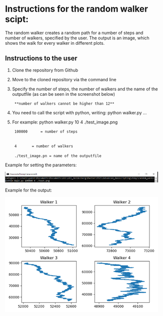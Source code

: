 # Instructions for the random walker scipt:

The random walker creates a random path for a number of steps and number of walkers, specified by the user. The output is an image, which shows the walk for every walker in different
plots.

## Instructions to the user 

1. Clone the repository from Github 
2. Move to the cloned repository via the command line 
3. Specify the number of steps, the number of walkers and the name of the outputfile (as can be seen in the screenshot below)

		**number of walkers cannot be higher than 12** 

4. You need to call the script with python, writing: python walker.py ... 
5. For example: python walker.py 10 4 ./test_image.png

		100000		= number of steps


		4		= number of walkers

		./test_image.pn = name of the outputfile 


Example for setting the parameters: 

![image](https://github.com/hn437/random_walk/blob/yannik/screenshot_readme.PNG)

Example for the output:

![image](https://github.com/hn437/random_walk/blob/yannik/output.png)
